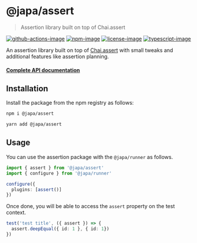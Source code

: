 # @japa/assert
> Assertion library built on top of Chai.assert

[![github-actions-image]][github-actions-url] [![npm-image]][npm-url] [![license-image]][license-url] [![typescript-image]][typescript-url]

An assertion library built on top of [Chai.assert](https://www.chaijs.com/guide/styles/#assert) with small tweaks and additional features like assertion planning.

#### [Complete API documentation](https://japa.dev/docs/plugins/assert)

## Installation
Install the package from the npm registry as follows:

```sh
npm i @japa/assert

yarn add @japa/assert
```

## Usage
You can use the assertion package with the `@japa/runner` as follows.

```ts
import { assert } from '@japa/assert'
import { configure } from '@japa/runner'

configure({
  plugins: [assert()]
})
```

Once done, you will be able to access the `assert` property on the test context.

```ts
test('test title', ({ assert }) => {
  assert.deepEqual({ id: 1 }, { id: 1})
})
```

[github-actions-url]: https://github.com/japa/assert/actions/workflows/checks.yml
[github-actions-image]: https://img.shields.io/github/actions/workflow/status/japa/assert/checks.yml?style=for-the-badge "github-actions"

[npm-image]: https://img.shields.io/npm/v/@japa/assert.svg?style=for-the-badge&logo=npm
[npm-url]: https://npmjs.org/package/@japa/assert "npm"

[license-image]: https://img.shields.io/npm/l/@japa/assert?color=blueviolet&style=for-the-badge
[license-url]: LICENSE.md "license"

[typescript-image]: https://img.shields.io/badge/Typescript-294E80.svg?style=for-the-badge&logo=typescript
[typescript-url]:  "typescript"
